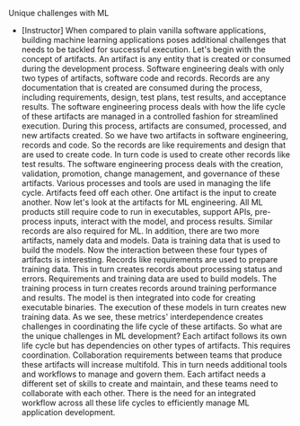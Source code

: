 Unique challenges with ML
- [Instructor] When compared to plain vanilla software applications, building machine learning applications poses additional challenges that needs to be tackled for successful execution. Let's begin with the concept of artifacts. An artifact is any entity that is created or consumed during the development process. Software engineering deals with only two types of artifacts, software code and records. Records are any documentation that is created are consumed during the process, including requirements, design, test plans, test results, and acceptance results. The software engineering process deals with how the life cycle of these artifacts are managed in a controlled fashion for streamlined execution. During this process, artifacts are consumed, processed, and new artifacts created. So we have two artifacts in software engineering, records and code. So the records are like requirements and design that are used to create code. In turn code is used to create other records like test results. The software engineering process deals with the creation, validation, promotion, change management, and governance of these artifacts. Various processes and tools are used in managing the life cycle. Artifacts feed off each other. One artifact is the input to create another. Now let's look at the artifacts for ML engineering. All ML products still require code to run in executables, support APIs, pre-process inputs, interact with the model, and process results. Similar records are also required for ML. In addition, there are two more artifacts, namely data and models. Data is training data that is used to build the models. Now the interaction between these four types of artifacts is interesting. Records like requirements are used to prepare training data. This in turn creates records about processing status and errors. Requirements and training data are used to build models. The training process in turn creates records around training performance and results. The model is then integrated into code for creating executable binaries. The execution of these models in turn creates new training data. As we see, these metrics' interdependence creates challenges in coordinating the life cycle of these artifacts. So what are the unique challenges in ML development? Each artifact follows its own life cycle but has dependencies on other types of artifacts. This requires coordination. Collaboration requirements between teams that produce these artifacts will increase multifold. This in turn needs additional tools and workflows to manage and govern them. Each artifact needs a different set of skills to create and maintain, and these teams need to collaborate with each other. There is the need for an integrated workflow across all these life cycles to efficiently manage ML application development.